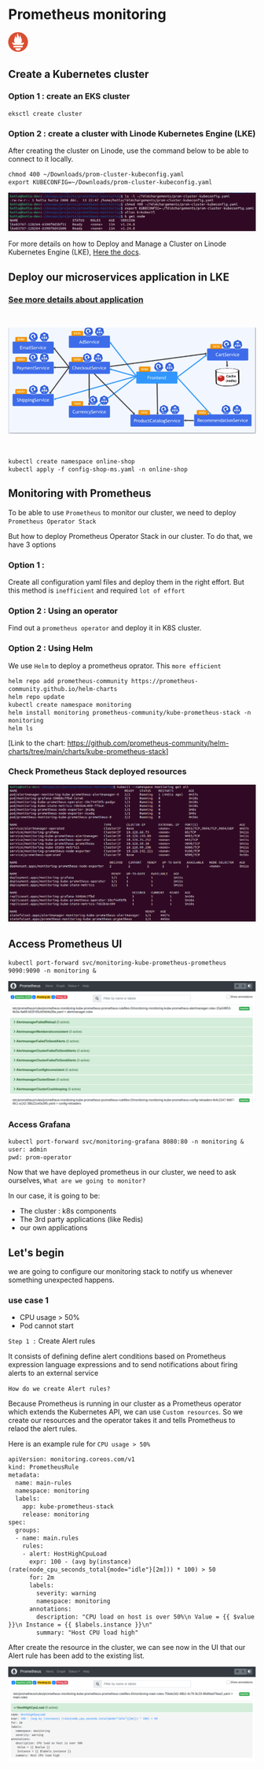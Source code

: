 # Prometheus monitoring

<img width="40" src="images/prometheus.svg"/>

<br />

## Create a Kubernetes cluster

### Option 1 : create an EKS cluster 

```
eksctl create cluster
```

### Option 2 : create a cluster with Linode Kubernetes Engine (LKE)

After creating the cluster on Linode, use the command below to be able to connect to it locally. 

```
chmod 400 ~/Downloads/prom-cluster-kubeconfig.yaml
export KUBECONFIG=~/Downloads/prom-cluster-kubeconfig.yaml
```

![Image](/images/nodes.png "Clsuter setting on Linode")

For more details on how to Deploy and Manage a Cluster on Linode Kubernetes Engine (LKE), [Here the docs](https://www.linode.com/docs/guides/deploy-and-manage-a-cluster-with-linode-kubernetes-engine-a-tutorial/).

## Deploy our microservices application in LKE

### [See more details about application](https://github.com/hotiaDiallo/deploy-shop-microservices)

<br />

![Image](/images/shop-archi.png)

<br />

```
kubectl create namespace online-shop
kubectl apply -f config-shop-ms.yaml -n online-shop
```

## Monitoring with Prometheus

To be able to use `Prometheus` to monitor our cluster, we need to deploy `Prometheus Operator Stack` 

But how to deploy Prometheus Operator Stack in our cluster. To do that, we have 3 options

### Option 1 : 
Create all configuration yaml files and deploy them in the right effort. But this method is `inefficient` and required `lot of effort`

### Option 2 : Using an operator 
Find out a `prometheus operator` and deploy it in K8S cluster. 

### Option 2 : Using Helm
We use `Helm` to deploy a prometheus oprator. This `more efficient`

```
helm repo add prometheus-community https://prometheus-community.github.io/helm-charts
helm repo update
kubectl create namespace monitoring
helm install monitoring prometheus-community/kube-prometheus-stack -n monitoring
helm ls
```

[Link to the chart: https://github.com/prometheus-community/helm-charts/tree/main/charts/kube-prometheus-stack]

### Check Prometheus Stack deployed resources

![Image](/images/prom-stack.png)

## Access Prometheus UI

```
kubectl port-forward svc/monitoring-kube-prometheus-prometheus 9090:9090 -n monitoring &
```

![Image](/images/prom-UI.png)

### Access Grafana

```
kubectl port-forward svc/monitoring-grafana 8080:80 -n monitoring &
user: admin
pwd: prom-operator
```

Now that we have deployed prometheus in our cluster, we need to ask ourselves, `What are we going to monitor?`

In our case, it is going to be: 
- The cluster : k8s components 
- The 3rd party applications (like Redis)
- our own applications

## Let's begin 
we are going to configure our monitoring stack to notify us whenever something unexpected happens.  

### use case 1 
- CPU usage > 50%
- Pod cannot start

`Step 1 :` Create Alert rules 

It consists of defining define alert conditions based on Prometheus expression language expressions and to send notifications about firing alerts to an external service

`How do we create Alert rules?`

Because Prometheus is running in our cluster as a Prometheus operator which extends the Kubernetes API, we can use `Custom resources`. So we create our resources and the operator takes it and tells Prometheus to relaod the alert rules. 

Here is an example rule for `CPU usage > 50%`

```
apiVersion: monitoring.coreos.com/v1
kind: PrometheusRule
metadata:
  name: main-rules
  namespace: monitoring
  labels:
    app: kube-prometheus-stack 
    release: monitoring
spec:
  groups:
  - name: main.rules
    rules:
    - alert: HostHighCpuLoad
      expr: 100 - (avg by(instance) (rate(node_cpu_seconds_total{mode="idle"}[2m])) * 100) > 50
      for: 2m
      labels:
        severity: warning
        namespace: monitoring
      annotations:
        description: "CPU load on host is over 50%\n Value = {{ $value }}\n Instance = {{ $labels.instance }}\n"
        summary: "Host CPU load high"
```

After create the resource in the cluster, we can see now in the UI that our Alert rule has been add to the existing list. 

![Image](/images/cpu-usage.png)


